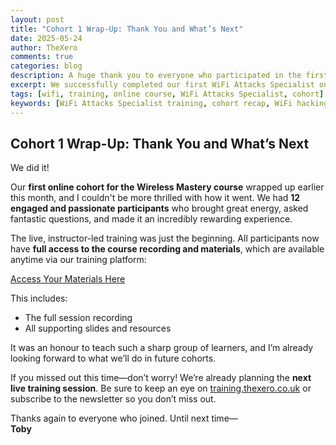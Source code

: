 ```yaml
---
layout: post  
title: "Cohort 1 Wrap-Up: Thank You and What’s Next"  
date: 2025-05-24  
author: TheXero  
comments: true  
categories: blog  
description: A huge thank you to everyone who participated in the first WiFi Attacks Specialist online cohort. The training was a great success, and the recording and materials are now available to all attendees.  
excerpt: We successfully completed our first WiFi Attacks Specialist online cohort with 12 participants. The recording and course materials are now available on the training portal for all attendees.  
tags: [wifi, training, online course, WiFi Attacks Specialist, cohort]  
keywords: [WiFi Attacks Specialist training, cohort recap, WiFi hacking course, online cybersecurity training, TheXero course update]  
---
```


## Cohort 1 Wrap-Up: Thank You and What’s Next

We did it!

Our **first online cohort for the Wireless Mastery course** wrapped up earlier this month, and I couldn't be more thrilled with how it went. We had **12 engaged and passionate participants** who brought great energy, asked fantastic questions, and made it an incredibly rewarding experience.

The live, instructor-led training was just the beginning. All participants now have **full access to the course recording and materials**, which are available anytime via our training platform:

[Access Your Materials Here](https://training.thexero.co.uk/courses/enrolled/2784520)

This includes:

- The full session recording  
- All supporting slides and resources  

It was an honour to teach such a sharp group of learners, and I’m already looking forward to what we’ll do in future cohorts.

If you missed out this time—don’t worry! We’re already planning the **next live training session**. Be sure to keep an eye on [training.thexero.co.uk](https://training.thexero.co.uk) or subscribe to the newsletter so you don’t miss out.

Thanks again to everyone who joined. Until next time—  
**Toby**
